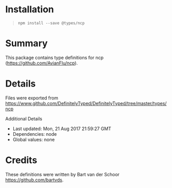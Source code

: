 # Installation
> `npm install --save @types/ncp`

# Summary
This package contains type definitions for ncp (https://github.com/AvianFlu/ncp).

# Details
Files were exported from https://www.github.com/DefinitelyTyped/DefinitelyTyped/tree/master/types/ncp

Additional Details
 * Last updated: Mon, 21 Aug 2017 21:59:27 GMT
 * Dependencies: node
 * Global values: none

# Credits
These definitions were written by Bart van der Schoor <https://github.com/bartvds>.
